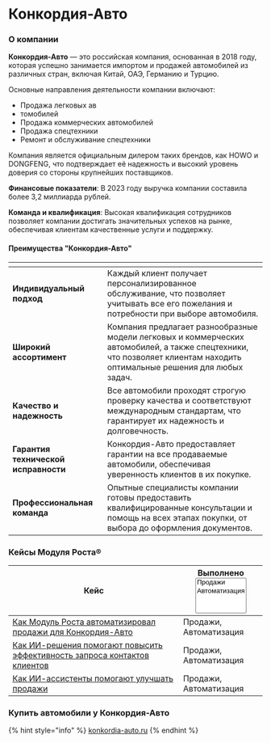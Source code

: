 # Конкордия-Авто

### О компании

**Конкордия-Авто** — это российская компания, основанная в 2018 году, которая успешно занимается импортом и продажей автомобилей из различных стран, включая Китай, ОАЭ, Германию и Турцию.&#x20;

Основные направления деятельности компании включают:

* Продажа легковых ав
* томобилей
* Продажа коммерческих автомобилей
* Продажа спецтехники
* Ремонт и обслуживание спецтехники

Компания является официальным дилером таких брендов, как HOWO и DONGFENG, что подтверждает её надежность и высокий уровень доверия со стороны крупнейших поставщиков.

**Финансовые показатели**: В 2023 году выручка компании составила более 3,2 миллиарда рублей.&#x20;

**Команда и квалификация**: Высокая квалификация сотрудников позволяет компании достигать значительных успехов на рынке, обеспечивая клиентам качественные услуги и поддержку.

#### &#x20;Преимущества "Конкордия-Авто"

<table data-view="cards"><thead><tr><th></th><th></th></tr></thead><tbody><tr><td><strong>Индивидуальный подход</strong></td><td>Каждый клиент получает персонализированное обслуживание, что позволяет учитывать все его пожелания и потребности при выборе автомобиля.</td></tr><tr><td><strong>Широкий ассортимент</strong></td><td>Компания предлагает разнообразные модели легковых и коммерческих автомобилей, а также спецтехники, что позволяет клиентам находить оптимальные решения для любых задач.</td></tr><tr><td><strong>Качество и надежность</strong></td><td>Все автомобили проходят строгую проверку качества и соответствуют международным стандартам, что гарантирует их надежность и долговечность.</td></tr><tr><td><strong>Гарантия технической исправности</strong></td><td>Конкордия-Авто предоставляет гарантии на все продаваемые автомобили, обеспечивая уверенность клиентов в их покупке.</td></tr><tr><td><strong>Профессиональная команда</strong></td><td>Опытные специалисты компании готовы предоставить квалифицированные консультации и помощь на всех этапах покупки, от выбора до оформления документов.</td></tr></tbody></table>

### Кейсы Модуля Роста®

<table data-card-size="large" data-view="cards"><thead><tr><th data-type="content-ref">Кейс</th><th>Выполнено<select multiple><option value="hQJqGahFh4iG" label="Продажи" color="blue"></option><option value="G2ZlERIr6lcR" label="Автоматизация" color="blue"></option></select></th></tr></thead><tbody><tr><td><a href="https://app.gitbook.com/s/qoHFw5EtjooEopxpKiG8/contents/cases/kak-modul-rosta-avtomatiziroval-prodazhi-dlya-konkordiya-avto">Как Модуль Роста автоматизировал продажи для Конкордия-Авто</a></td><td><span data-option="hQJqGahFh4iG">Продажи, </span><span data-option="G2ZlERIr6lcR">Автоматизация</span></td></tr><tr><td><a href="https://app.gitbook.com/s/qoHFw5EtjooEopxpKiG8/contents/cases/kak-ii-resheniya-pomogayut-povysit-effektivnost-zaprosa-kontaktov-klientov">Как ИИ-решения помогают повысить эффективность запроса контактов клиентов</a></td><td><span data-option="hQJqGahFh4iG">Продажи, </span><span data-option="G2ZlERIr6lcR">Автоматизация</span></td></tr><tr><td><a href="https://app.gitbook.com/s/qoHFw5EtjooEopxpKiG8/contents/cases/kak-ii-assistenty-pomogayut-uluchshat-prodazhi">Как ИИ-ассистенты помогают улучшать продажи</a></td><td><span data-option="hQJqGahFh4iG">Продажи, </span><span data-option="G2ZlERIr6lcR">Автоматизация</span></td></tr></tbody></table>

### Купить автомобили у Конкордия-Авто

{% hint style="info" %}
[konkordia-auto.ru](https://konkordia-auto.ru/)
{% endhint %}

